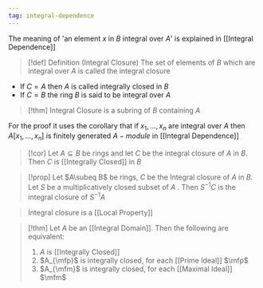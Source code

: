```yaml
---
tag: integral-dependence
---
```

The meaning of 'an element $x$ in $B$ integral over $A$' is explained in [[Integral Dependence]]

>[!def] Definition (Integral Closure)
>The set of elements of $B$ which are integral over $A$ is called the integral closure

- If $C=A$ then $A$ is called integrally closed in $B$
- If $C=B$ the ring $B$ is said to be integral over $A$ 

> [!thm]
> Integral Closure is a subring of $B$ containing $A$

For the proof it uses the corollary that if $x_1,\dots,x_n$ are integral over $A$ then $A[x_1,\dots,x_n]$ is finitely generated $A-module$ in [[Integral Dependence]] 

> [!cor] 
> Let $A\subseteq B$ be rings and let $C$ be the integral closure of $A$ in $B$. Then $C$ is [[Integrally Closed]] in $B$

>[!prop]
>Let $A\subeq B$ be rings, $C$ be the Integral closure of $A$ in $B$. Let $S$ be a multiplicatively closed subset of $A$ . Then $S^{-1}C$ is the integral closure of $S^{-1}A$

> Integral closure is a [[Local Property]]

>[!thm] 
>Let $A$ be an [[Integral Domain]]. Then the following are equivalent:
>1. $A$ is [[Integrally Closed]]
>2. $A_{\mfp}$ is integrally closed, for each [[Prime Ideal]] $\mfp$
>3. $A_{\mfm}$ is integrally  closed, for each [[Maximal Ideal]] $\mfm$

